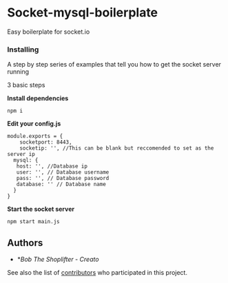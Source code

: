 # Socket-mysql-boilerplate

Easy boilerplate for socket.io

### Installing

A step by step series of examples that tell you how to get the socket server running

3 basic steps


**Install dependencies**
```
npm i
```
**Edit your config.js**

```
module.exports = {
	socketport: 8443,
	socketip: '', //This can be blank but reccomended to set as the server ip
  mysql: {
   host: '', //Database ip
   user: '', // Database username
   pass: '', // Database password
   database: '' // Database name
  }
}
```

**Start the socket server**
```
npm start main.js
```

## Authors

* **Bob The Shoplifter* - *Creato*

See also the list of [contributors](https://github.com/your/project/contributors) who participated in this project.
